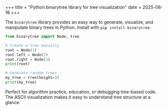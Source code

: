 +++
title = "Python binarytree library for tree visualization"
date = 2025-08-18
+++

The `binarytree` library provides an easy way to generate, visualize, and manipulate binary trees in Python. Install with `pip install binarytree`.

```python
from binarytree import Node, tree

# Create a tree manually
root = Node(1)
root.left = Node(2)
root.right = Node(3)
print(root)

# Generate random trees
my_tree = tree(height=3)
print(my_tree)
```

Perfect for algorithm practice, education, or debugging tree-based code. The ASCII visualization makes it easy to understand tree structure at a glance.